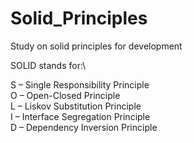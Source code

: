 # Solid_Principles
Study on solid principles for development

SOLID stands for:\

S – Single Responsibility Principle\
O – Open-Closed Principle\
L – Liskov Substitution Principle\
I – Interface Segregation Principle\
D – Dependency Inversion Principle

